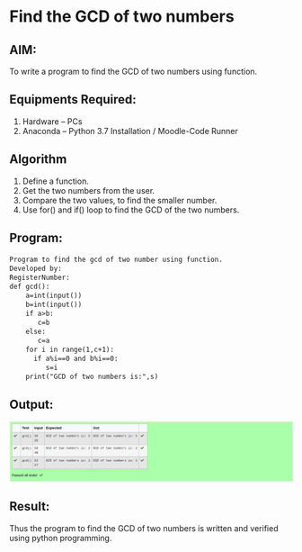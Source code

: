 # Find the GCD of two numbers

## AIM:
To write a program to find the GCD of two numbers using function.

## Equipments Required:
1. Hardware – PCs
2. Anaconda – Python 3.7 Installation / Moodle-Code Runner

## Algorithm
1. Define a function.
2. Get the two numbers from the user.
3. Compare the two values, to find the smaller number.
4. Use for() and if() loop to find the GCD of the two numbers.

## Program:
```
Program to find the gcd of two number using function.
Developed by: 
RegisterNumber:  
def gcd():
    a=int(input())
    b=int(input())
    if a>b:
       c=b
    else:
       c=a
    for i in range(1,c+1):
      if a%i==0 and b%i==0:
         s=i
    print("GCD of two numbers is:",s)       

```

## Output:
![gcd of two number](./images/gcd.png)


## Result:
Thus the program to find the GCD of two numbers is written and verified using python programming.
